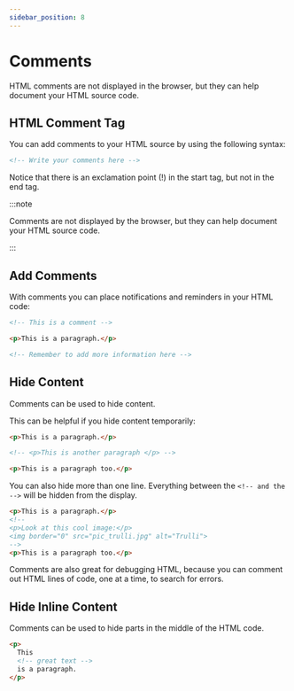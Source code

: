 ```yaml
---
sidebar_position: 8
---
```


# Comments

HTML comments are not displayed in the browser, but they can help document your HTML source code.

## HTML Comment Tag

You can add comments to your HTML source by using the following syntax:

```html
<!-- Write your comments here -->
```

Notice that there is an exclamation point (!) in the start tag, but not in the end tag.

:::note

Comments are not displayed by the browser, but they can help document your HTML source code.

:::

## Add Comments

With comments you can place notifications and reminders in your HTML code:

```html
<!-- This is a comment -->

<p>This is a paragraph.</p>

<!-- Remember to add more information here -->
```

## Hide Content

Comments can be used to hide content.

This can be helpful if you hide content temporarily:

```html
<p>This is a paragraph.</p>

<!-- <p>This is another paragraph </p> -->

<p>This is a paragraph too.</p>
```

You can also hide more than one line. Everything between the `<!-- and the -->` will be hidden from the display.

```html
<p>This is a paragraph.</p>
<!--
<p>Look at this cool image:</p>
<img border="0" src="pic_trulli.jpg" alt="Trulli">
-->
<p>This is a paragraph too.</p>
```

Comments are also great for debugging HTML, because you can comment out HTML lines of code, one at a time, to search for errors.

## Hide Inline Content

Comments can be used to hide parts in the middle of the HTML code.

```html
<p>
  This
  <!-- great text -->
  is a paragraph.
</p>
```
